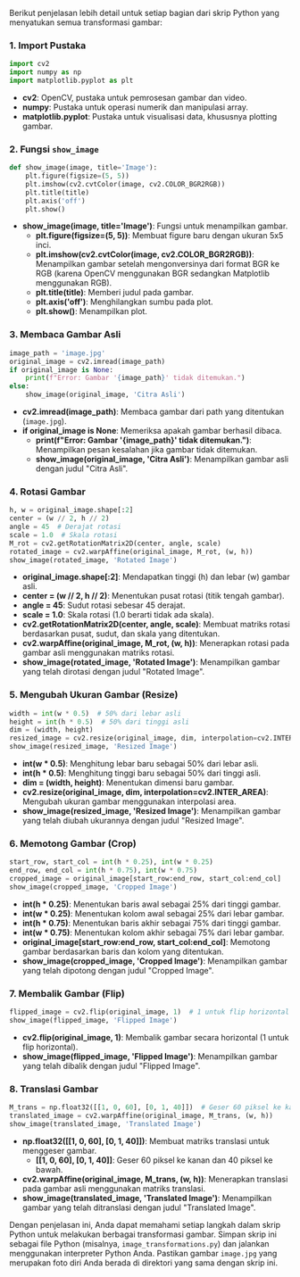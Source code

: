 Berikut penjelasan lebih detail untuk setiap bagian dari skrip Python yang menyatukan semua transformasi gambar:

### 1. Import Pustaka
```python
import cv2
import numpy as np
import matplotlib.pyplot as plt
```
- **cv2**: OpenCV, pustaka untuk pemrosesan gambar dan video.
- **numpy**: Pustaka untuk operasi numerik dan manipulasi array.
- **matplotlib.pyplot**: Pustaka untuk visualisasi data, khususnya plotting gambar.

### 2. Fungsi `show_image`
```python
def show_image(image, title='Image'):
    plt.figure(figsize=(5, 5))
    plt.imshow(cv2.cvtColor(image, cv2.COLOR_BGR2RGB))
    plt.title(title)
    plt.axis('off')
    plt.show()
```
- **show_image(image, title='Image')**: Fungsi untuk menampilkan gambar.
  - **plt.figure(figsize=(5, 5))**: Membuat figure baru dengan ukuran 5x5 inci.
  - **plt.imshow(cv2.cvtColor(image, cv2.COLOR_BGR2RGB))**: Menampilkan gambar setelah mengonversinya dari format BGR ke RGB (karena OpenCV menggunakan BGR sedangkan Matplotlib menggunakan RGB).
  - **plt.title(title)**: Memberi judul pada gambar.
  - **plt.axis('off')**: Menghilangkan sumbu pada plot.
  - **plt.show()**: Menampilkan plot.

### 3. Membaca Gambar Asli
```python
image_path = 'image.jpg'
original_image = cv2.imread(image_path)
if original_image is None:
    print(f"Error: Gambar '{image_path}' tidak ditemukan.")
else:
    show_image(original_image, 'Citra Asli')
```
- **cv2.imread(image_path)**: Membaca gambar dari path yang ditentukan (`image.jpg`).
- **if original_image is None**: Memeriksa apakah gambar berhasil dibaca.
  - **print(f"Error: Gambar '{image_path}' tidak ditemukan.")**: Menampilkan pesan kesalahan jika gambar tidak ditemukan.
  - **show_image(original_image, 'Citra Asli')**: Menampilkan gambar asli dengan judul "Citra Asli".

### 4. Rotasi Gambar
```python
h, w = original_image.shape[:2]
center = (w // 2, h // 2)
angle = 45  # Derajat rotasi
scale = 1.0  # Skala rotasi
M_rot = cv2.getRotationMatrix2D(center, angle, scale)
rotated_image = cv2.warpAffine(original_image, M_rot, (w, h))
show_image(rotated_image, 'Rotated Image')
```
- **original_image.shape[:2]**: Mendapatkan tinggi (h) dan lebar (w) gambar asli.
- **center = (w // 2, h // 2)**: Menentukan pusat rotasi (titik tengah gambar).
- **angle = 45**: Sudut rotasi sebesar 45 derajat.
- **scale = 1.0**: Skala rotasi (1.0 berarti tidak ada skala).
- **cv2.getRotationMatrix2D(center, angle, scale)**: Membuat matriks rotasi berdasarkan pusat, sudut, dan skala yang ditentukan.
- **cv2.warpAffine(original_image, M_rot, (w, h))**: Menerapkan rotasi pada gambar asli menggunakan matriks rotasi.
- **show_image(rotated_image, 'Rotated Image')**: Menampilkan gambar yang telah dirotasi dengan judul "Rotated Image".

### 5. Mengubah Ukuran Gambar (Resize)
```python
width = int(w * 0.5)  # 50% dari lebar asli
height = int(h * 0.5)  # 50% dari tinggi asli
dim = (width, height)
resized_image = cv2.resize(original_image, dim, interpolation=cv2.INTER_AREA)
show_image(resized_image, 'Resized Image')
```
- **int(w * 0.5)**: Menghitung lebar baru sebagai 50% dari lebar asli.
- **int(h * 0.5)**: Menghitung tinggi baru sebagai 50% dari tinggi asli.
- **dim = (width, height)**: Menentukan dimensi baru gambar.
- **cv2.resize(original_image, dim, interpolation=cv2.INTER_AREA)**: Mengubah ukuran gambar menggunakan interpolasi area.
- **show_image(resized_image, 'Resized Image')**: Menampilkan gambar yang telah diubah ukurannya dengan judul "Resized Image".

### 6. Memotong Gambar (Crop)
```python
start_row, start_col = int(h * 0.25), int(w * 0.25)
end_row, end_col = int(h * 0.75), int(w * 0.75)
cropped_image = original_image[start_row:end_row, start_col:end_col]
show_image(cropped_image, 'Cropped Image')
```
- **int(h * 0.25)**: Menentukan baris awal sebagai 25% dari tinggi gambar.
- **int(w * 0.25)**: Menentukan kolom awal sebagai 25% dari lebar gambar.
- **int(h * 0.75)**: Menentukan baris akhir sebagai 75% dari tinggi gambar.
- **int(w * 0.75)**: Menentukan kolom akhir sebagai 75% dari lebar gambar.
- **original_image[start_row:end_row, start_col:end_col]**: Memotong gambar berdasarkan baris dan kolom yang ditentukan.
- **show_image(cropped_image, 'Cropped Image')**: Menampilkan gambar yang telah dipotong dengan judul "Cropped Image".

### 7. Membalik Gambar (Flip)
```python
flipped_image = cv2.flip(original_image, 1)  # 1 untuk flip horizontal
show_image(flipped_image, 'Flipped Image')
```
- **cv2.flip(original_image, 1)**: Membalik gambar secara horizontal (1 untuk flip horizontal).
- **show_image(flipped_image, 'Flipped Image')**: Menampilkan gambar yang telah dibalik dengan judul "Flipped Image".

### 8. Translasi Gambar
```python
M_trans = np.float32([[1, 0, 60], [0, 1, 40]])  # Geser 60 piksel ke kanan dan 40 piksel ke bawah
translated_image = cv2.warpAffine(original_image, M_trans, (w, h))
show_image(translated_image, 'Translated Image')
```
- **np.float32([[1, 0, 60], [0, 1, 40]])**: Membuat matriks translasi untuk menggeser gambar.
  - **[[1, 0, 60], [0, 1, 40]]**: Geser 60 piksel ke kanan dan 40 piksel ke bawah.
- **cv2.warpAffine(original_image, M_trans, (w, h))**: Menerapkan translasi pada gambar asli menggunakan matriks translasi.
- **show_image(translated_image, 'Translated Image')**: Menampilkan gambar yang telah ditranslasi dengan judul "Translated Image".

Dengan penjelasan ini, Anda dapat memahami setiap langkah dalam skrip Python untuk melakukan berbagai transformasi gambar. Simpan skrip ini sebagai file Python (misalnya, `image_transformations.py`) dan jalankan menggunakan interpreter Python Anda. Pastikan gambar `image.jpg` yang merupakan foto diri Anda berada di direktori yang sama dengan skrip ini.
